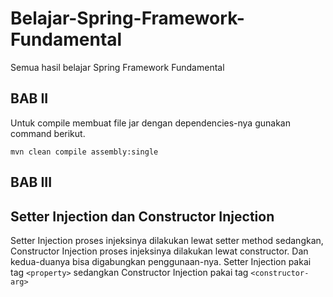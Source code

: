 # Belajar-Spring-Framework-Fundamental
Semua hasil belajar Spring Framework Fundamental

## BAB II
Untuk compile membuat file jar dengan dependencies-nya gunakan command berikut.
```
mvn clean compile assembly:single
```

## BAB III
## Setter Injection dan Constructor Injection
Setter Injection proses injeksinya dilakukan lewat setter method sedangkan, Constructor Injection proses injeksinya
dilakukan lewat constructor. Dan kedua-duanya bisa digabungkan penggunaan-nya. Setter Injection pakai tag `<property>`
sedangkan Constructor Injection pakai tag `<constructor-arg>`